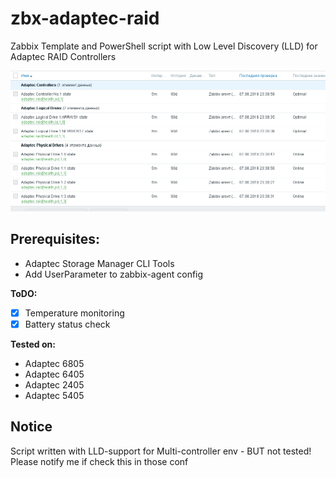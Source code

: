 # zbx-adaptec-raid
Zabbix Template and PowerShell script with Low Level Discovery (LLD) for Adaptec RAID Controllers

![alt_text](https://github.com/GOID1989/zbx-adaptec-raid/blob/master/adaptec-raid.png)

## Prerequisites:
 - Adaptec Storage Manager CLI Tools
 - Add UserParameter to zabbix-agent config

**ToDO:**
 - [X] Temperature monitoring
 - [X] Battery status check
 
**Tested on:**
 - Adaptec 6805
 - Adaptec 6405
 - Adaptec 2405
 - Adaptec 5405

## Notice
Script written with LLD-support for Multi-controller env - BUT not tested! Please notify me if check this in those conf